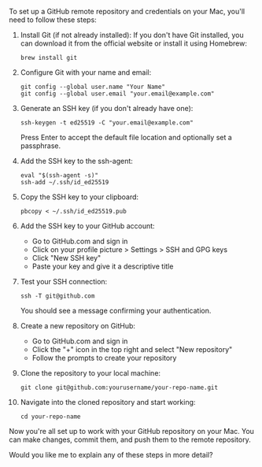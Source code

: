 To set up a GitHub remote repository and credentials on your Mac, you'll need to follow these steps:

1. Install Git (if not already installed):
   If you don't have Git installed, you can download it from the official website or install it using Homebrew:

   ```
   brew install git
   ```

2. Configure Git with your name and email:
   ```
   git config --global user.name "Your Name"
   git config --global user.email "your.email@example.com"
   ```

3. Generate an SSH key (if you don't already have one):
   ```
   ssh-keygen -t ed25519 -C "your.email@example.com"
   ```
   Press Enter to accept the default file location and optionally set a passphrase.

4. Add the SSH key to the ssh-agent:
   ```
   eval "$(ssh-agent -s)"
   ssh-add ~/.ssh/id_ed25519
   ```

5. Copy the SSH key to your clipboard:
   ```
   pbcopy < ~/.ssh/id_ed25519.pub
   ```

6. Add the SSH key to your GitHub account:
   - Go to GitHub.com and sign in
   - Click on your profile picture > Settings > SSH and GPG keys
   - Click "New SSH key"
   - Paste your key and give it a descriptive title

7. Test your SSH connection:
   ```
   ssh -T git@github.com
   ```
   You should see a message confirming your authentication.

8. Create a new repository on GitHub:
   - Go to GitHub.com and sign in
   - Click the "+" icon in the top right and select "New repository"
   - Follow the prompts to create your repository

9. Clone the repository to your local machine:
   ```
   git clone git@github.com:yourusername/your-repo-name.git
   ```

10. Navigate into the cloned repository and start working:
    ```
    cd your-repo-name
    ```

Now you're all set up to work with your GitHub repository on your Mac. You can make changes, commit them, and push them to the remote repository.

Would you like me to explain any of these steps in more detail?
